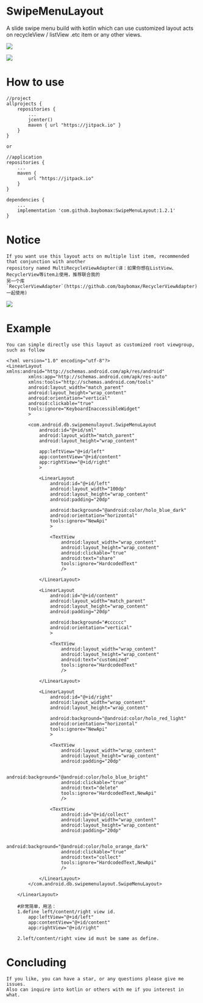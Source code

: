 # SwipeMenuLayout
A slide swipe menu build with kotlin which can use customized layout acts on recycleView / listView .etc item or any other views.

[![](https://www.jitpack.io/v/baybomax/SwipeMenuLayout.svg)](https://www.jitpack.io/#baybomax/SwipeMenuLayout)

![](https://github.com/baybomax/SwipeMenuLayout/blob/master/app/src/main/res/raw/sml_case.gif)

# How to use

	//project
	allprojects {
		repositories {
			...
			jcenter()
			maven { url "https://jitpack.io" }
		}
	}

	or
	
	//application
	repositories {
    	...
    	maven {
			url "https://jitpack.io"
    	}
	}

	dependencies {
    	...
    	implementation 'com.github.baybomax:SwipeMenuLayout:1.2.1'
	}

# Notice

	If you want use this layout acts on multiple list item, recommended that conjunction with another 
	repository named MultiRecycleViewAdapter(译：如果你想在ListView、RecyclerView等item上使用，推荐联合我的
	另一个库`RecyclerViewAdapter`(https://github.com/baybomax/RecyclerViewAdapter)一起使用)
[![](https://www.jitpack.io/v/baybomax/RecyclerViewAdapter.svg)](https://www.jitpack.io/#baybomax/RecyclerViewAdapter)

# Example

	You can simple directly use this layout as customized root viewgroup, such as follow
	
	<?xml version="1.0" encoding="utf-8"?>
	<LinearLayout xmlns:android="http://schemas.android.com/apk/res/android"
    		xmlns:app="http://schemas.android.com/apk/res-auto"
    		xmlns:tools="http://schemas.android.com/tools"
    		android:layout_width="match_parent"
    		android:layout_height="wrap_content"
    		android:orientation="vertical"
    		android:clickable="true"
    		tools:ignore="KeyboardInaccessibleWidget"
    		>

    		<com.android.db.swipemenulayout.SwipeMenuLayout
        		android:id="@+id/sml"
        		android:layout_width="match_parent"
        		android:layout_height="wrap_content"
				
				app:leftView="@+id/left"
				app:contentView="@+id/content"
				app:rightView="@+id/right"
       			>

        		<LinearLayout
            		android:id="@+id/left"
            		android:layout_width="100dp"
            		android:layout_height="wrap_content"
            		android:padding="20dp"

            		android:background="@android:color/holo_blue_dark"
            		android:orientation="horizontal"
            		tools:ignore="NewApi"
            		>

					<TextView
                		android:layout_width="wrap_content"
                		android:layout_height="wrap_content"
                		android:clickable="true"
                		android:text="share"
                		tools:ignore="HardcodedText"
                		/>

        		</LinearLayout>

        		<LinearLayout
            		android:id="@+id/content"
            		android:layout_width="match_parent"
            		android:layout_height="wrap_content"
            		android:padding="20dp"

            		android:background="#cccccc"
            		android:orientation="vertical"
            		>

            		<TextView
                		android:layout_width="wrap_content"
                		android:layout_height="wrap_content"
                		android:text="customized"
                		tools:ignore="HardcodedText"
                		/>

        		</LinearLayout>

        		<LinearLayout
            		android:id="@+id/right"
            		android:layout_width="wrap_content"
            		android:layout_height="wrap_content"

            		android:background="@android:color/holo_red_light"
            		android:orientation="horizontal"
            		tools:ignore="NewApi"
            		>

            		<TextView
                		android:layout_width="wrap_content"
                		android:layout_height="wrap_content"
                		android:padding="20dp"

                		android:background="@android:color/holo_blue_bright"
                		android:clickable="true"
                		android:text="delete"
                		tools:ignore="HardcodedText,NewApi"
                		/>

            		<TextView
                		android:id="@+id/collect"
                		android:layout_width="wrap_content"
                		android:layout_height="wrap_content"
                		android:padding="20dp"

                		android:background="@android:color/holo_orange_dark"
                		android:clickable="true"
                		android:text="collect"
                		tools:ignore="HardcodedText,NewApi"
                		/>

        		</LinearLayout>
    		</com.android.db.swipemenulayout.SwipeMenuLayout>

		</LinearLayout>
		
		#非常简单，用法：
		1.define left/content/right view id.
			app:leftView="@+id/left"
			app:contentView="@+id/content"
			app:rightView="@+id/right"
			
		2.left/content/right view id must be same as define.

# Concluding

	If you like, you can have a star, or any questions please give me issues.
	Also can inquire into kotlin or others with me if you interest in what.
